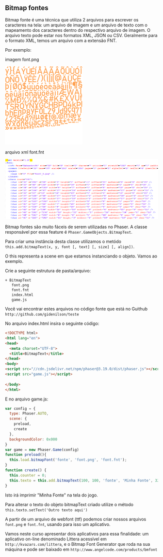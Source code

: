 ## Bitmap fontes

Bitmap fonte é uma técnica que utiliza 2 arquivos para escrever os caracteres na tela: um arquivo de imagem e um arquivo de texto com o mapeamento dos caracteres dentro do respectivo arquivo de imagem. O arquivo texto pode estar nos formatos XML, JSON ou CSV. Geralmente para o formato XML, temos um arquivo com a extensão FNT.

Por exemplo:

imagem font.png

![fig 8](resources/img/fig008.png)

arquivo xml font.fnt

![fig 9](resources/img/fig009.png)

Bitmap fontes são muito fáceis de serem utilizadas no Phaser. A classe responsável por essa feature é ``Phaser.GameObjects.BitmapText``.

Para criar uma instância desta classe utilizamos o metódo ``this.add.bitmapText(x, y, font [, text] [, size] [, align])``.

O this representa a scene em que estamos instanciando o objeto. Vamos ao exemplo.

Crie a seguinte estrutura de pasta/arquivo:

```
+ BitmapText
   font.png
   font.fnt
   index.html
   game.js
```
Você vai encontrar estes arquivos no código fonte que está no Guithub ``http://github.com/gidenilson/teste``

No arquivo index.html insira o seguinte código:

```html
<!DOCTYPE html>
<html lang="en">
<head>
  <meta charset="UTF-8">
  <title>BitmapText</title>
</head>
<body>
<script src="//cdn.jsdelivr.net/npm/phaser@3.19.0/dist/phaser.js"></script>
<script src="game.js"></script>

</body>
</html>
```

E no arquivo game.js:

```javascript
var config = {
  type: Phaser.AUTO,
  scene: {
    preload,
    create
  },
  backgroundColor: 0x000
}
var game = new Phaser.Game(config)
function preload(){
  this.load.bitmapFont('fonte', 'font.png', 'font.fnt');
}
function create() {
  this.counter = 0;
  this.texto = this.add.bitmapText(100, 100, 'fonte', 'Minha Fonte', 32)
}
```
Isto irá imprimir "Minha Fonte" na tela do jogo.

Para alterar o texto do objeto bitmapText criado utilize o método ``this.texto.setText('Outro texto aqui')``

A partir de um arquivo de webfont (ttf) podemos criar nossos arquivos ``font.png`` e ``font.fnt``, usando para isso um aplicativo.

Vamos neste curso apresentar dois aplicativos para essa finalidade: um aplicativo on-line denominado Littera acessível em ``http://kvazars.com/littera``, e o  Bitmap Font Generator que roda na sua máquina e pode ser baixado em ``http://www.angelcode.com/products/bmfont``

